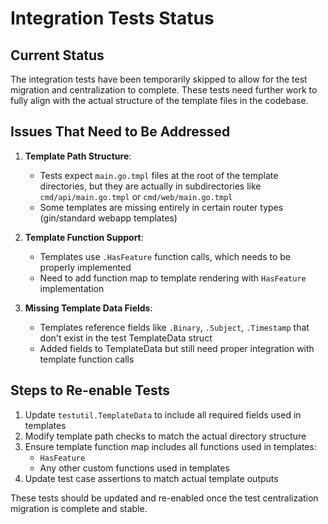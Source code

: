 # Integration Tests Status

## Current Status

The integration tests have been temporarily skipped to allow for the test migration and centralization to complete. These tests need further work to fully align with the actual structure of the template files in the codebase.

## Issues That Need to Be Addressed

1. **Template Path Structure**:
   - Tests expect `main.go.tmpl` files at the root of the template directories, but they are actually in subdirectories like `cmd/api/main.go.tmpl` or `cmd/web/main.go.tmpl`
   - Some templates are missing entirely in certain router types (gin/standard webapp templates)

2. **Template Function Support**:
   - Templates use `.HasFeature` function calls, which needs to be properly implemented
   - Need to add function map to template rendering with `HasFeature` implementation

3. **Missing Template Data Fields**:
   - Templates reference fields like `.Binary`, `.Subject`, `.Timestamp` that don't exist in the test TemplateData struct
   - Added fields to TemplateData but still need proper integration with template function calls

## Steps to Re-enable Tests

1. Update `testutil.TemplateData` to include all required fields used in templates
2. Modify template path checks to match the actual directory structure
3. Ensure template function map includes all functions used in templates:
   - `HasFeature`
   - Any other custom functions used in templates
4. Update test case assertions to match actual template outputs

These tests should be updated and re-enabled once the test centralization migration is complete and stable.
